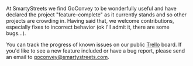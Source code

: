 At SmartyStreets we find GoConvey to be wonderfully useful and have declared the project "feature-complete" as it currently stands and so other projects are crowding in. Having said that, we welcome contributions, especially fixes to incorrect behavior (ok I'll admit it, there are some bugs...).

You can track the progress of known issues on our public [Trello](https://trello.com/b/hM7xVauQ/goconvey) board. If you'd like to see a new feature included or have a bug report, please send an email to [goconvey@smartystreets.com](goconvey@smartystreets.com).